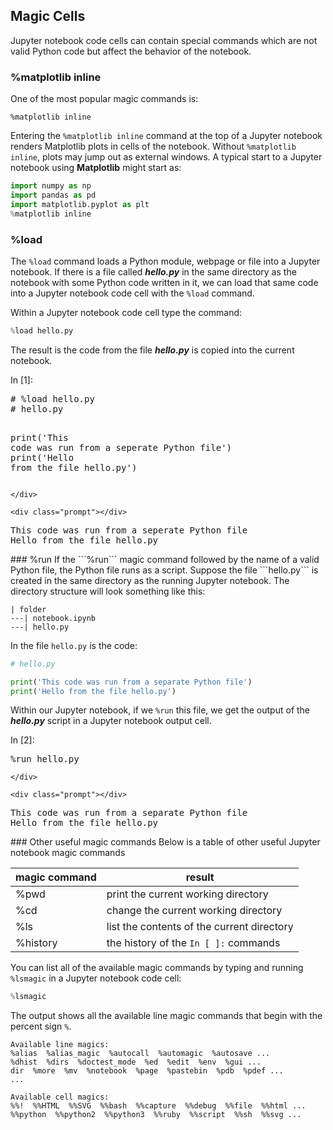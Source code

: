 
## Magic Cells
Jupyter notebook code cells can contain special commands which are not valid Python code but affect the behavior of the notebook.
### %matplotlib inline

One of the most popular magic commands is:

```text
%matplotlib inline
```

Entering the ```%matplotlib inline``` command at the top of a Jupyter notebook renders Matplotlib plots in cells of the notebook. Without ```%matplotlib inline```, plots may jump out as external windows. A typical start to a Jupyter notebook using **Matplotlib** might start as:

```python
import numpy as np
import pandas as pd
import matplotlib.pyplot as plt
%matplotlib inline
```
### %load

The ```%load``` command loads a Python module, webpage or file into a Jupyter notebook. If there is a file called **_hello.py_** in the same directory as the notebook with some Python code written in it, we can load that same code into a Jupyter notebook code cell with the ```%load``` command. 

Within a Jupyter notebook code cell type the command:

```python
%load hello.py
```

The result is the code from the file **_hello.py_** is copied into the current notebook.

<div class="cell border-box-sizing code_cell rendered">
<div class="input">
<div class="prompt input_prompt">In&nbsp;[1]:</div>
<div class="inner_cell">
    <div class="input_area">
<div class=" highlight hl-ipython3"><pre><span></span><span class="c1"># %load hello.py</span>
<span class="c1"># hello.py</span>

<span class="nb">print</span><span class="p">(</span><span class="s1">&#39;This code was run from a seperate Python file&#39;</span><span class="p">)</span>
<span class="nb">print</span><span class="p">(</span><span class="s1">&#39;Hello from the file hello.py&#39;</span><span class="p">)</span>
</pre></div>

    </div>
</div>
</div>

<div class="output_wrapper">
<div class="output">


<div class="output_area">

    <div class="prompt"></div>


<div class="output_subarea output_stream output_stdout output_text">
<pre>This code was run from a seperate Python file
Hello from the file hello.py
</pre>
</div>
</div>

</div>
</div>

</div>
### %run
If the ```%run``` magic command followed by the name of a valid Python file,  the Python file runs as a script. Suppose the file ```hello.py``` is created in the same directory as the running Jupyter notebook. The directory structure will look something like this:

```
| folder
---| notebook.ipynb
---| hello.py
```

In the file ```hello.py``` is the code:

```python
# hello.py

print('This code was run from a separate Python file')
print('Hello from the file hello.py')
```

Within our Jupyter notebook, if we ```%run``` this file, we get the output of the **_hello.py_** script in a Jupyter notebook output cell.



<div class="cell border-box-sizing code_cell rendered">
<div class="input">
<div class="prompt input_prompt">In&nbsp;[2]:</div>
<div class="inner_cell">
    <div class="input_area">
<div class=" highlight hl-ipython3"><pre><span></span><span class="o">%</span><span class="k">run</span> hello.py
</pre></div>

    </div>
</div>
</div>

<div class="output_wrapper">
<div class="output">


<div class="output_area">

    <div class="prompt"></div>


<div class="output_subarea output_stream output_stdout output_text">
<pre>This code was run from a separate Python file
Hello from the file hello.py
</pre>
</div>
</div>

</div>
</div>

</div>
### Other useful magic commands
Below is a table of other useful Jupyter notebook magic commands

| magic command | result |
| --- | --- |
| %pwd | print the current working directory |
| %cd | change the current working directory |
| %ls | list the contents of the current directory |
| %history | the history of the ```In [ ]:``` commands |

You can list all of the available magic commands by typing and running ```%lsmagic``` in a Jupyter notebook code cell:

```python
%lsmagic
```

The output shows all the available line magic commands that begin with the percent sign ```%```.

```text
Available line magics:
%alias  %alias_magic  %autocall  %automagic  %autosave ...
%dhist  %dirs  %doctest_mode  %ed  %edit  %env  %gui ...
dir  %more  %mv  %notebook  %page  %pastebin  %pdb  %pdef ...
...

Available cell magics:
%%!  %%HTML  %%SVG  %%bash  %%capture  %%debug  %%file  %%html ...
%%python  %%python2  %%python3  %%ruby  %%script  %%sh  %%svg ...
```
 

